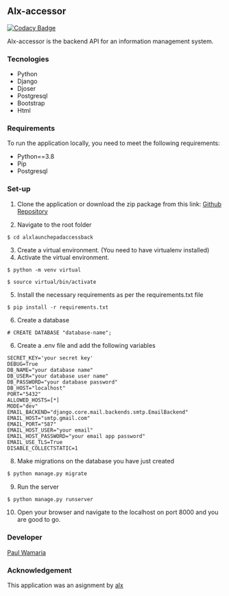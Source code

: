 ## Alx-accessor

[![Codacy Badge](https://api.codacy.com/project/badge/Grade/53823e9fcc0940c18bed6f5898788147)](https://app.codacy.com/gh/Paulwamaria/alxlaunchepadaccessback?utm_source=github.com&utm_medium=referral&utm_content=Paulwamaria/alxlaunchepadaccessback&utm_campaign=Badge_Grade_Settings)

Alx-accessor is the backend API for an information management system.

### Tecnologies

- Python
- Django
- Djoser
- Postgresql
- Bootstrap
- Html

### Requirements

To run the application locally, you need to meet the following requirements:

- Python==3.8
- Pip
- Postgresql

### Set-up

1. Clone the application or download the zip package from this link:
   [Github Repository](https://github.com/Paulwamaria/alxlaunchepadaccessback.git)

1. Navigate to the root folder

```
$ cd alxlaunchepadaccessback
```

3. Create a virtual environment. (You need to have virtualenv installed)
4. Activate the virtual environment.

```
$ python -m venv virtual

$ source virtual/bin/activate

```

5. Install the necessary requirements as per the requirements.txt file

```
$ pip install -r requirements.txt
```

6. Create a database

```
# CREATE DATABASE "database-name";
```

6. Create a .env file and add the following variables

```
SECRET_KEY='your secret key'
DEBUG=True
DB_NAME="your database name"
DB_USER="your database user name"
DB_PASSWORD="your database password"
DB_HOST="localhost"
PORT="5432"
ALLOWED_HOSTS=[*]
MODE="dev"
EMAIL_BACKEND="django.core.mail.backends.smtp.EmailBackend"
EMAIL_HOST="smtp.gmail.com"
EMAIL_PORT="587"
EMAIL_HOST_USER="your email"
EMAIL_HOST_PASSWORD="your email app password"
EMAIL_USE_TLS=True
DISABLE_COLLECTSTATIC=1
```

8. Make migrations on the database you have just created

```python
$ python manage.py migrate
```

9. Run the server

```python
$ python manage.py runserver
```

10. Open your browser and navigate to the localhost on port 8000 and you are good to go.

### Developer

[Paul Wamaria](https://paulwamaria.netlify.app)

### Acknowledgement

This application was an asignment by [alx](https://www.alx.app/)
